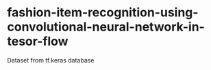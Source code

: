 # fashion-item-recognition-using-convolutional-neural-network-in-tesor-flow

Dataset from tf.keras database
